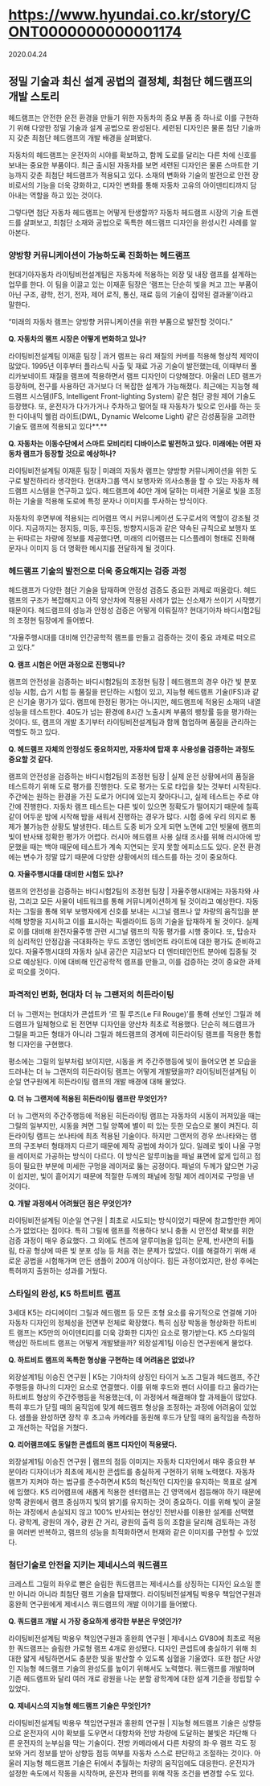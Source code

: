 # https://www.hyundai.co.kr/story/CONT0000000000001174

2020.04.24

## 정밀 기술과 최신 설계 공법의 결정체, 최첨단 헤드램프의 개발 스토리

헤드램프는 안전한 운전 환경을 만들기 위한 자동차의 중요 부품 중 하나로 이를 구현하기 위해 다양한 정밀 기술과 설계 공법으로 완성된다. 세련된 디자인은 물론 첨단 기술까지 갖춘 최첨단 헤드램프의 개발 배경을 살펴봤다.

자동차의 헤드램프는 운전자의 시야를 확보하고, 함께 도로를 달리는 다른 차에 신호를 보내는 중요한 부품이다. 최근 출시된 자동차를 보면 세련된 디자인은 물론 스마트한 기능까지 갖춘 최첨단 헤드램프가 적용되고 있다. 소재의 변화와 기술의 발전으로 안전 장비로서의 기능을 더욱 강화하고, 디자인 변화를 통해 자동차 고유의 아이덴티티까지 담아내는 역할을 하고 있는 것이다.

그렇다면 첨단 자동차 헤드램프는 어떻게 탄생할까? 자동차 헤드램프 시장의 기술 트렌드를 살펴보고, 최첨단 소재와 공법으로 독특한 헤드램프 디자인을 완성시킨 사례를 알아본다.

### 양방향 커뮤니케이션이 가능하도록 진화하는 헤드램프

현대기아자동차 라이팅비전설계팀은 자동차에 적용하는 외장 및 내장 램프를 설계하는 업무를 한다. 이 팀을 이끌고 있는 이재훈 팀장은 ‘램프는 단순히 빛을 켜고 끄는 부품이 아닌 구조, 광학, 전기, 전자, 제어 로직, 통신, 재료 등의 기술이 집약된 결과물’이라고 말한다.

“미래의 자동차 램프는 양방향 커뮤니케이션을 위한 부품으로 발전할 것이다.”

**Q. 자동차의 램프 시장은 어떻게 변화하고 있나?**

라이팅비전설계팀 이재훈 팀장 | 과거 램프는 유리 재질의 커버를 적용해 형상적 제약이 많았다. 1995년 이후부터 플라스틱 사출 및 재료 가공 기술이 발전했는데, 이때부터 폴리카보네이트 재질을 램프에 적용하면서 램프 디자인이 다양해졌다. 아울러 LED 램프가 등장하며, 전구를 사용하던 과거보다 더 복잡한 설계가 가능해졌다. 최근에는 지능형 헤드램프 시스템(IFS, Intelligent Front-lighting System) 같은 첨단 광원 제어 기술도 등장했다. 또, 운전자가 다가가거나 주차하고 멀어질 때 자동차가 빛으로 인사를 하는 듯한 다이내믹 웰컴 라이트(DWL, Dynamic Welcome Light) 같은 감성품질을 고려한 기술도 램프에 적용되고 있다**.**

**Q. 자동차는 이동수단에서 스마트 모비리티 디바이스로 발전하고 있다. 미래에는 어떤 자동차 램프가 등장할 것으로 예상하나?**

라이팅비전설계팀 이재훈 팀장 | 미래의 자동차 램프는 양방향 커뮤니케이션을 위한 도구로 발전하리라 생각한다. 현대차그룹 역시 보행자와 의사소통을 할 수 있는 자동차 헤드램프 시스템을 연구하고 있다. 헤드램프에 40만 개에 달하는 미세한 거울로 빛을 조정하는 기술을 적용해 도로에 특정 문자나 이미지를 투사하는 방식이다.

자동차의 후면부에 적용되는 리어램프 역시 커뮤니케이션 도구로서의 역할이 강조될 것이다. 지금까지는 정지등, 미등, 후진등, 방향지시등과 같은 약속된 규칙으로 보행자 또는 뒤따르는 차량에 정보를 제공했다면, 미래의 리어램프는 디스플레이 형태로 진화해 문자나 이미지 등 더 명확한 메시지를 전달하게 될 것이다.

### 헤드램프 기술의 발전으로 더욱 중요해지는 검증 과정

헤드램프가 다양한 첨단 기술을 탑재하며 안정성 검증도 중요한 과제로 떠올랐다. 헤드램프의 구조가 복잡해지고 아직 양산차에 적용된 사례가 없는 신소재가 쓰이기 시작했기 때문이다. 헤드램프의 성능과 안정성 검증은 어떻게 이뤄질까? 현대기아차 바디시험2팀의 조정현 팀장에게 들어봤다.

“자율주행시대를 대비해 인간공학적 램프를 만들고 검증하는 것이 중요 과제로 떠오르고 있다.”

**Q. 램프 시험은 어떤 과정으로 진행되나?**

램프의 안전성을 검증하는 바디시험2팀의 조정현 팀장 | 헤드램프의 경우 야간 빛 분포 성능 시험, 습기 시험 등 품질을 판단하는 시험이 있고, 지능형 헤드램프 기술(IFS)과 같은 신기술 평가가 있다. 램프에 한정된 평가는 아니지만, 헤드램프에 적용된 소재의 내열 성능을 테스트한다. 40도가 넘는 환경에 8시간 노출시켜 부품의 팽창률 등을 평가하는 것이다. 또, 램프의 개발 초기부터 라이팅비전설계팀과 함께 협업하며 품질을 관리하는 역할도 하고 있다.

**Q. 헤드램프 자체의 안정성도 중요하지만, 자동차에 탑재 후 사용성을 검증하는 과정도 중요할 것 같다.**

램프의 안전성을 검증하는 바디시험2팀의 조정현 팀장 | 실제 운전 상황에서의 품질을 테스트하기 위해 도로 평가를 진행한다. 도로 평가는 도로 타입을 찾는 것부터 시작된다. 주간에는 원하는 환경을 가진 도로가 어디에 있는지 찾아다니고, 실제 테스트는 주로 야간에 진행한다. 자동차 램프 테스트는 다른 빛이 있으면 정확도가 떨어지기 때문에 칠흑같이 어두운 밤에 시작해 밤을 새워서 진행하는 경우가 많다. 시험 중에 우리 의지로 통제가 불가능한 상황도 발생한다. 테스트 도중 비가 오게 되면 노면에 고인 빗물에 램프의 빛이 반사돼 정확한 평가가 어렵다. 러시아 헤드램프 사용 실태 조사를 위해 러시아에 방문했을 때는 백야 때문에 테스트가 계속 지연되는 웃지 못할 에피소드도 있다. 운전 환경에는 변수가 정말 많기 때문에 다양한 상황에서의 테스트를 하는 것이 중요하다.

**Q. 자율주행시대를 대비한 시험도 있나?**

램프의 안전성을 검증하는 바디시험2팀의 조정현 팀장 | 자율주행시대에는 자동차와 사람, 그리고 모든 사물이 네트워크를 통해 커뮤니케이션하게 될 것이라고 예상한다. 자동차는 그릴을 통해 외부 보행자에게 신호를 보내는 시그널 램프나 앞 차량의 움직임을 분석해 방향을 지시하고 이를 표시하는 픽셀라이트 등의 기술을 탑재하게 될 것이다. 실제로 이를 대비해 완전자율주행 관련 시그널 램프의 작동 평가를 시행 중이다. 또, 탑승자의 심리적인 안정감을 극대화하는 무드 조명인 엠비언트 라이트에 대한 평가도 준비하고 있다. 자율주행시대의 자동차 실내 공간은 지금보다 더 엔터테인먼트 분야에 집중될 것으로 예상된다. 이에 대비해 인간공학적 램프를 만들고, 이를 검증하는 것이 중요한 과제로 떠오를 것이다.

### 파격적인 변화, 현대차 더 뉴 그랜저의 히든라이팅

더 뉴 그랜저는 현대차가 콘셉트카 ‘르 필 루즈(Le Fil Rouge)’를 통해 선보인 그릴과 헤드램프가 일체형으로 된 전면부 디자인을 양산차 최초로 적용했다. 단순히 헤드램프가 그릴을 파고든 형태가 아니라 그릴과 헤드램프의 경계에 히든라이팅 램프를 적용한 통합형 디자인을 구현했다.

평소에는 그릴의 일부처럼 보이지만, 시동을 켜 주간주행등에 빛이 들어오면 본 모습을 드러내는 더 뉴 그랜저의 히든라이팅 램프는 어떻게 개발됐을까? 라이팅비전설계팀 이순일 연구원에게 히든라이팅 램프의 개발 배경에 대해 물었다.

**Q. 더 뉴 그랜저에 적용된 히든라이팅 램프란 무엇인가?**

더 뉴 그랜저의 주간주행등에 적용된 히든라이팅 램프는 자동차의 시동이 꺼져있을 때는 그릴의 일부지만, 시동을 켜면 그릴 양쪽에 별이 떠 있는 듯한 모습으로 불이 켜진다. 히든라이팅 램프는 쏘나타에 최초 적용된 기술이다. 하지만 그랜저의 경우 쏘나타와는 램프의 구조부터 형태까지 다르기 때문에 제작 공법에 차이가 있다. 일례로 빛이 나올 구멍을 레이저로 가공하는 방식이 다르다. 이 방식은 알루미늄을 패널 표면에 얇게 입히고 점등이 필요한 부분에 미세한 구멍을 레이저로 뚫는 공정이다. 패널의 두께가 얇으면 가공이 쉽지만, 빛이 흩어지기 때문에 적절한 두께의 패널에 정밀 제어 레이저로 구멍을 낸 것이다.

**Q. 개발 과정에서 어려웠던 점은 무엇인가?**

라이팅비전설계팀 이순일 연구원 | 최초로 시도되는 방식이었기 때문에 참고할만한 케이스가 없었다는 점이다. 특히 그릴에 램프를 적용하다 보니 충돌 시 안전성 확보를 위한 검증 과정이 매우 중요했다. 그 외에도 렌즈에 알루미늄을 입히는 문제, 반사면의 뒤틀림, 타공 형상에 따른 빛 분포 성능 등 처음 겪는 문제가 많았다. 이를 해결하기 위해 새로운 공법을 시험해가며 만든 샘플이 200개 이상이다. 힘든 과정이었지만, 완성 후에는 특허까지 출원하는 성과를 거뒀다.

### 스타일의 완성, K5 하트비트 램프

3세대 K5는 라디에이터 그릴과 헤드램프 등 모든 조형 요소를 유기적으로 연결해 기아자동차 디자인의 정체성을 전면부 전체로 확장했다. 특히 심장 박동을 형상화한 하트비트 램프는 K5만의 아이덴티티를 더욱 강화한 디자인 요소로 평가받는다. K5 스타일의 핵심인 하트비트 램프는 어떻게 개발됐을까? 외장설계1팀 이승진 연구원에게 물었다.

**Q. 하트비트 램프의 독특한 형상을 구현하는 데 어려움은 없었나?**

외장설계1팀 이승진 연구원 | K5는 기아차의 상징인 타이거 노즈 그릴과 헤드램프, 주간주행등을 하나의 디자인 요소로 연결했다. 이를 위해 후드와 펜더 사이를 타고 올라가는 하트비트 형상의 주간주행등을 적용했는데, 이 과정에서 해결해야 할 과제들이 많았다. 특히 후드가 닫힐 때의 움직임에 맞게 헤드램프 형상을 조정하는 과정에 어려움이 있었다. 샘플을 완성하면 장착 후 초고속 카메라를 동원해 후드가 닫힐 때의 움직임을 측정하고 개선하는 작업을 거쳤다.

**Q. 리어램프에도 동일한 콘셉트의 램프 디자인이 적용됐다.**

 외장설계1팀 이승진 연구원 | 램프의 점등 이미지는 자동차 디자인에서 매우 중요한 부분이라 디자이너가 최초에 제시한 콘셉트를 충실하게 구현하기 위해 노력했다. 자동차 램프가 지켜야 하는 법규를 준수하면서 K5의 혁신적인 디자인을 유지하는 목표로 설계에 임했다. K5 리어램프에 새롭게 적용한 센터램프는 긴 영역에서 점등해야 하기 때문에 양쪽 광원에서 램프 중심까지 빛의 밝기를 유지하는 것이 중요하다. 이를 위해 빛이 굴절하는 과정에서 손실되지 않고 100% 반사되는 현상인 전반사를 이용한 설계를 선택했다. 광학계, 광원의 개수, 광원 간 거리, 광원의 출력 등의 조합을 달리해 검토하는 과정을 여러번 반복하고, 램프의 성능을 최적화하면서 현재와 같은 이미지를 구현할 수 있었다.

### 첨단기술로 안전을 지키는 제네시스의 쿼드램프

크레스트 그릴의 좌우로 뻗은 슬림한 쿼드램프는 제네시스를 상징하는 디자인 요소일 뿐만 아니라 아니라 최첨단 램프 기술을 탑재했다. 라이팅비전설계팀 박용우 책임연구원과 홍완희 연구원에게 제네시스 쿼드램프의 개발 이야기를 들어봤다.

**Q. 쿼드램프 개발 시 가장 중요하게 생각한 부분은 무엇인가?**

라이팅비전설계팀 박용우 책임연구원과 홍완희 연구원 | 제네시스 GV80에 최초로 적용한 쿼드램프는 슬림한 가로형 램프 4개로 완성됐다. 디자인 콘셉트에 충실하기 위해 최대한 얇게 세팅하면서도 충분한 빛을 발산할 수 있도록 심혈을 기울였다. 또한 첨단 사양인 지능형 헤드램프 기술의 완성도를 높이기 위해서도 노력했다. 쿼드램프를 개발하며 기존 헤드램프와 달리 여러 개로 광원을 나눈 분할 광학계에 대한 설계 기준을 정립할 수 있었다.

**Q. 제네시스의 지능형 헤드램프 기술은 무엇인가?**

라이팅비전설계팀 박용우 책임연구원과 홍완희 연구원 | 지능형 헤드램프 기술은 상향등으로 운전자의 시야 확보를 도우면서 대항차와 전방 차량에 도달하는 불빛은 차단해 다른 운전자의 눈부심을 막는 기술이다. 전방 카메라에서 다른 차량의 좌·우 램프 각도 정보와 거리 정보를 받아 상향등 점등 여부를 자동차 스스로 판단하고 조절하는 것이다. 아울러 지능형 헤드램프 기술은 뒤에서 추월하는 차량의 움직임에도 대응한다. 운전자가 설정한 속도에서 작동을 시작하며, 운전자 편의를 위해 작동 조건을 변경할 수도 있다.